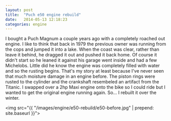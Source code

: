 ```yaml
---
layout: post
title:  "Puch e50 engine rebuild"
date:   2014-05-13 12:18:23
categories: engine
---
```


I bought a Puch Magnum a couple years ago with a completely roached out engine. I like to think that back in 1979 the previous owner was running from the cops and jumped it into a lake. When the coast was clear, rather than leave it behind, he dragged it out and pushed it back home. Of course it didn't start so he leaned it against his garage went inside and had a few Michelobs.  Little did he know the engine was completely filled with water and so the rusting begins. That's my story at least because I've never seen that much moisture damage in an engine before. The piston rings were rusted to the cylinder and the crankshaft resembeled an artifact from the Titanic. I swapped over a 2hp Maxi engine onto the bike so I could ride but I wanted to get the original engine running again.  So... I rebuilt it over the winter.

<img src="{{ "/images/engine/e50-rebuild/e50-before.jpg" | prepend: site.baseurl }}">
